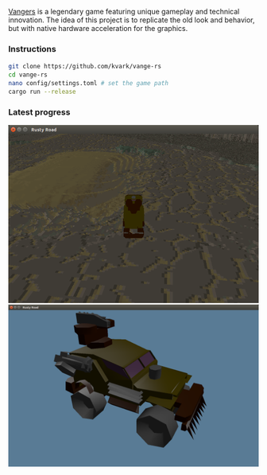 [Vangers](https://www.gog.com/game/vangers) is a legendary game featuring unique gameplay and technical innovation.
The idea of this project is to replicate the old look and behavior, but with native hardware acceleration for the graphics.

### Instructions
```bash
git clone https://github.com/kvark/vange-rs
cd vange-rs
nano config/settings.toml # set the game path
cargo run --release
```

### Latest progress
![alt text](etc/shots/Road7-vehicle.png "WIP screenshot of the world")
![alt text](etc/shots/Road9-weapons.png "WIP screenshot of the model")
